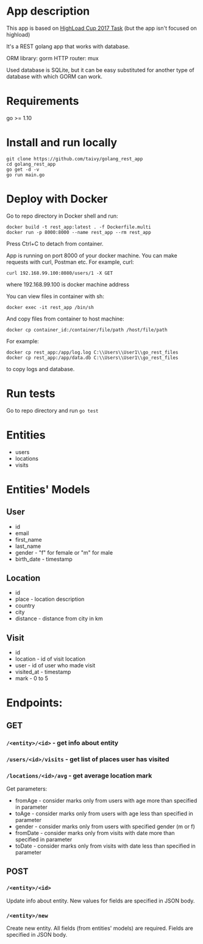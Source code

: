 # App description

This app is based on [HighLoad Cup 2017 Task](https://github.com/MailRuChamps/hlcupdocs/blob/master/2017/TECHNICAL_TASK.md) (but the app isn't focused on highload)

It's a REST golang app that works with database.

ORM library: gorm
HTTP router: mux

Used database is SQLite, but it can be easy substituted for another type of database with which GORM can work. 


# Requirements

go >= 1.10


# Install and run locally

```
git clone https://github.com/taivy/golang_rest_app
cd golang_rest_app
go get -d -v
go run main.go
```


# Deploy with Docker
Go to repo directory in Docker shell and run:

```
docker build -t rest_app:latest . -f Dockerfile.multi
docker run -p 8000:8000 --name rest_app --rm rest_app 
```

Press Ctrl+C to detach from container.

App is running on port 8000 of your docker machine. You can make requests with curl, Postman etc. For example, curl:
```
curl 192.168.99.100:8080/users/1 -X GET
```
where 192.168.99.100 is docker machine address

You can view files in container with sh:
```
docker exec -it rest_app /bin/sh  
```

And copy files from container to host machine:
```
docker cp container_id:/container/file/path /host/file/path
```

For example:
```
docker cp rest_app:/app/log.log C:\\Users\\User1\\go_rest_files
docker cp rest_app:/app/data.db C:\\Users\\User1\\go_rest_files
```
to copy logs and database.

# Run tests
Go to repo directory and run
`go test`

# Entities
- users
- locations
- visits

# Entities' Models

## User
- id
- email
- first_name
- last_name
- gender - "f" for female or "m" for male
- birth_date - timestamp

## Location
- id
- place - location description
- country
- city
- distance - distance from city in km

## Visit
- id
- location - id of visit location
- user - id of user who made visit
- visited_at - timestamp
- mark - 0 to 5

# Endpoints:

## GET

### `/<entity>/<id>` - get info about entity

### `/users/<id>/visits` - get list of places user has visited

### `/locations/<id>/avg` - get average location mark
Get parameters:
- fromAge - consider marks only from users with age more than specified in parameter
- toAge - consider marks only from users with age less than specified in parameter
- gender - consider marks only from users with specified gender (m or f)
- fromDate - consider marks only from visits with date more than specified in parameter
- toDate - consider marks only from visits with date less than specified in parameter


## POST

### `/<entity>/<id>`
Update info about entity. New values for fields are specified in JSON body.

### `/<entity>/new`
Create new entity. All fields (from entities' models) are required. Fields are specified in JSON body.


